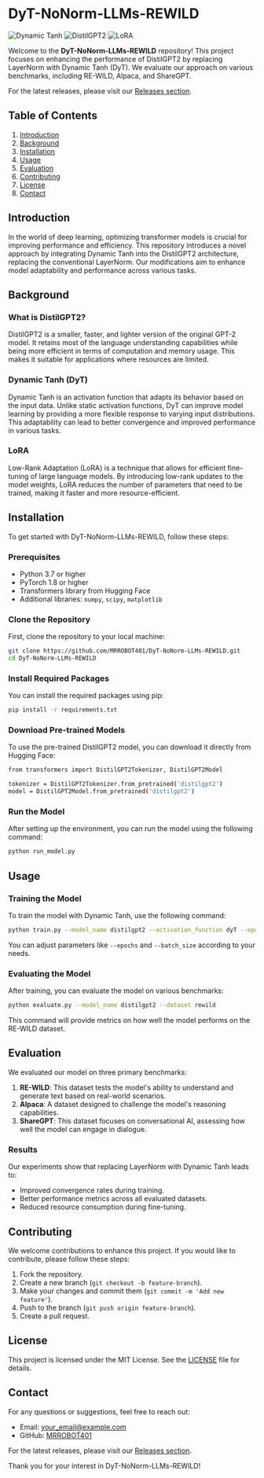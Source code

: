 # DyT-NoNorm-LLMs-REWILD

![Dynamic Tanh](https://img.shields.io/badge/Dynamic%20Tanh-DyT-blue.svg) ![DistilGPT2](https://img.shields.io/badge/DistilGPT2-Model-orange.svg) ![LoRA](https://img.shields.io/badge/LoRA-Optimization-green.svg)

Welcome to the **DyT-NoNorm-LLMs-REWILD** repository! This project focuses on enhancing the performance of DistilGPT2 by replacing LayerNorm with Dynamic Tanh (DyT). We evaluate our approach on various benchmarks, including RE-WILD, Alpaca, and ShareGPT.

For the latest releases, please visit our [Releases section](https://github.com/MRROBOT401/DyT-NoNorm-LLMs-REWILD/releases).

## Table of Contents

1. [Introduction](#introduction)
2. [Background](#background)
3. [Installation](#installation)
4. [Usage](#usage)
5. [Evaluation](#evaluation)
6. [Contributing](#contributing)
7. [License](#license)
8. [Contact](#contact)

## Introduction

In the world of deep learning, optimizing transformer models is crucial for improving performance and efficiency. This repository introduces a novel approach by integrating Dynamic Tanh into the DistilGPT2 architecture, replacing the conventional LayerNorm. Our modifications aim to enhance model adaptability and performance across various tasks.

## Background

### What is DistilGPT2?

DistilGPT2 is a smaller, faster, and lighter version of the original GPT-2 model. It retains most of the language understanding capabilities while being more efficient in terms of computation and memory usage. This makes it suitable for applications where resources are limited.

### Dynamic Tanh (DyT)

Dynamic Tanh is an activation function that adapts its behavior based on the input data. Unlike static activation functions, DyT can improve model learning by providing a more flexible response to varying input distributions. This adaptability can lead to better convergence and improved performance in various tasks.

### LoRA

Low-Rank Adaptation (LoRA) is a technique that allows for efficient fine-tuning of large language models. By introducing low-rank updates to the model weights, LoRA reduces the number of parameters that need to be trained, making it faster and more resource-efficient.

## Installation

To get started with DyT-NoNorm-LLMs-REWILD, follow these steps:

### Prerequisites

- Python 3.7 or higher
- PyTorch 1.8 or higher
- Transformers library from Hugging Face
- Additional libraries: `numpy`, `scipy`, `matplotlib`

### Clone the Repository

First, clone the repository to your local machine:

```bash
git clone https://github.com/MRROBOT401/DyT-NoNorm-LLMs-REWILD.git
cd DyT-NoNorm-LLMs-REWILD
```

### Install Required Packages

You can install the required packages using pip:

```bash
pip install -r requirements.txt
```

### Download Pre-trained Models

To use the pre-trained DistilGPT2 model, you can download it directly from Hugging Face:

```bash
from transformers import DistilGPT2Tokenizer, DistilGPT2Model

tokenizer = DistilGPT2Tokenizer.from_pretrained('distilgpt2')
model = DistilGPT2Model.from_pretrained('distilgpt2')
```

### Run the Model

After setting up the environment, you can run the model using the following command:

```bash
python run_model.py
```

## Usage

### Training the Model

To train the model with Dynamic Tanh, use the following command:

```bash
python train.py --model_name distilgpt2 --activation_function dyT --epochs 10
```

You can adjust parameters like `--epochs` and `--batch_size` according to your needs.

### Evaluating the Model

After training, you can evaluate the model on various benchmarks:

```bash
python evaluate.py --model_name distilgpt2 --dataset rewild
```

This command will provide metrics on how well the model performs on the RE-WILD dataset.

## Evaluation

We evaluated our model on three primary benchmarks:

1. **RE-WILD**: This dataset tests the model's ability to understand and generate text based on real-world scenarios.
2. **Alpaca**: A dataset designed to challenge the model's reasoning capabilities.
3. **ShareGPT**: This dataset focuses on conversational AI, assessing how well the model can engage in dialogue.

### Results

Our experiments show that replacing LayerNorm with Dynamic Tanh leads to:

- Improved convergence rates during training.
- Better performance metrics across all evaluated datasets.
- Reduced resource consumption during fine-tuning.

## Contributing

We welcome contributions to enhance this project. If you would like to contribute, please follow these steps:

1. Fork the repository.
2. Create a new branch (`git checkout -b feature-branch`).
3. Make your changes and commit them (`git commit -m 'Add new feature'`).
4. Push to the branch (`git push origin feature-branch`).
5. Create a pull request.

## License

This project is licensed under the MIT License. See the [LICENSE](LICENSE) file for details.

## Contact

For any questions or suggestions, feel free to reach out:

- Email: your_email@example.com
- GitHub: [MRROBOT401](https://github.com/MRROBOT401)

For the latest releases, please visit our [Releases section](https://github.com/MRROBOT401/DyT-NoNorm-LLMs-REWILD/releases).

Thank you for your interest in DyT-NoNorm-LLMs-REWILD!